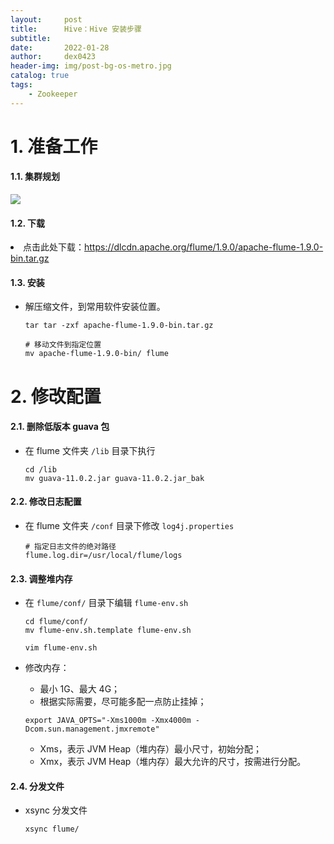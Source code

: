 ```yaml
---
layout:     post
title:      Hive：Hive 安装步骤
subtitle:   
date:       2022-01-28
author:     dex0423
header-img: img/post-bg-os-metro.jpg
catalog: true
tags:
    - Zookeeper
---
```


# 1. 准备工作

#### 1.1. 集群规划

  ![]({{site.baseurl}}/img-post/flume-1.png)

  

#### 1.2. 下载

<li>点击此处下载：<a href="https://dlcdn.apache.org/flume/1.9.0/apache-flume-1.9.0-bin.tar.gz">https://dlcdn.apache.org/flume/1.9.0/apache-flume-1.9.0-bin.tar.gz</a></li>

#### 1.3. 安装

- 解压缩文件，到常用软件安装位置。

    ```aidl
    tar tar -zxf apache-flume-1.9.0-bin.tar.gz
  
    # 移动文件到指定位置
    mv apache-flume-1.9.0-bin/ flume
    ```

# 2. 修改配置

#### 2.1. 删除低版本 guava 包

- 在 flume 文件夹 `/lib` 目录下执行

    ```aidl
    cd /lib
    mv guava-11.0.2.jar guava-11.0.2.jar_bak
    ```

#### 2.2. 修改日志配置

- 在 flume 文件夹 `/conf` 目录下修改 `log4j.properties`

    ```aidl
    # 指定日志文件的绝对路径
    flume.log.dir=/usr/local/flume/logs
    ```

#### 2.3. 调整堆内存

- 在 `flume/conf/` 目录下编辑 `flume-env.sh`

  ```
  cd flume/conf/
  mv flume-env.sh.template flume-env.sh
  
  vim flume-env.sh
  ```

- 修改内存：
  - 最小 1G、最大 4G；
  - 根据实际需要，尽可能多配一点防止挂掉；

  ```
  export JAVA_OPTS="-Xms1000m -Xmx4000m -Dcom.sun.management.jmxremote"
  ```

  - Xms，表示 JVM Heap（堆内存）最小尺寸，初始分配；
  - Xmx，表示 JVM Heap（堆内存）最大允许的尺寸，按需进行分配。

#### 2.4. 分发文件

- xsync 分发文件

  ```aidl
  xsync flume/
  ```

